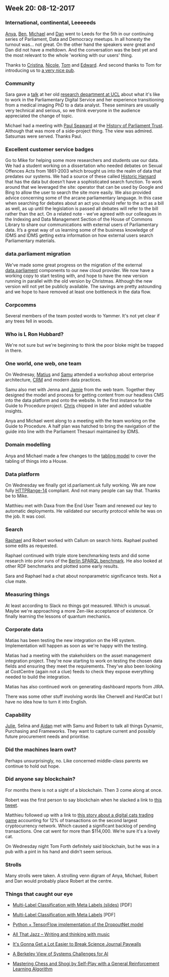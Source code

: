 ## Week 20: 08-12-2017

### International, continental, Leeeeeds

[Anya](https://twitter.com/bitten_), [Ben](https://twitter.com/benwoodhams), [Michael](https://twitter.com/fantasticlife) and [Dan](https://twitter.com/dasbarrett) went to Leeds for the 5th in our continuing series of Parliament, Data and Democracy meetups. In all honesty the turnout was... not great. On the other hand the speakers *were* great and Dan did not have a meltdown. And the conversation was the best yet and the most relevant to the whole 'working with our users' thing.

Thanks to [Cristina](https://twitter.com/estrangeirada), [Nicole](https://twitter.com/mm16nn), [Tom](https://twitter.com/thomasforth) and [Edward](https://twitter.com/edwardwood99). And second thanks to Tom for introducing us to [a very nice pub](https://twitter.com/WhitelocksLeeds).

### Community

Sara gave a [talk](http://www.ucl.ac.uk/medical-image-computing/seminars/mark-graham-sara-ferreira-reis) at her old [research department at UCL](http://www.ucl.ac.uk/medical-image-computing) about what it's like to work in the Parliamentary Digital Service and her experience transitioning from a medical imaging PhD to a data analyst. These seminars are usually very technical and serious, so we think everyone in the audience appreciated the change of topic.

Michael had a meeting with [Paul Seaward](https://twitter.com/pseaward1) at the [History of Parliament Trust](http://historyofparliamentonline.org). Although that was more of a side-project thing. The view was admired. Satsumas were served. Thanks Paul.

### Excellent customer service badges

Go to Mike for helping some more researchers and students use our data. We had a student working on a dissertation who needed debates on Sexual Offences Acts from 1861-2003 which brought us into the realm of data that predates our systems. We had a source of these called [Historic Hansard](http://hansard.millbanksystems.com/) that has the data but doesn’t have a sophisticated search function. To work around that we leveraged the site: operator that can be used by Google and Bing to allow the user to search the site more easily. We also provided advice concerning some of the arcane parliamentary language. In this case when searching for debates about an act you should refer to the act as a bill as well, as up until the legislation is passed all debates will refer to the bill rather than the act. On a related note - we’ve agreed with our colleagues in the Indexing and Data Management Section of the House of Commons Library to share our communications with external users of Parliamentary data. It’s a great way of us learning some of the business knowledge of IDMS and IDMS getting extra information on how external users search Parliamentary materials.

### data.parliament migration
 
We've made some great progress on the migration of the external [data.parliament](http://www.data.parliament.uk/) components to our new cloud provider. We now have a working copy to start testing with, and hope to have the new version running in parallel with the old version by Christmas. Although the new version will not yet be publicly available. The savings are pretty astounding and we hope to have removed at least one bottleneck in the data flow.

### Corpcomms

Several members of the team posted words to Yammer. It's not yet clear if any trees fell in woods.

### Who is L Ron Hubbard?

We're not sure but we're beginning to think the poor bloke might be trapped in there.

### One world, one web, one team

On Wednesay, [Matius](https://twitter.com/matiasgermanico) and [Samu](https://twitter.com/langsamu) attended a workshop about enterprise architecture, [CRM](https://en.wikipedia.org/wiki/Customer_relationship_management) and modern data practices.

Samu also met with Jenna and [Jamie](https://twitter.com/oddtype) from the web team. Together they designed the model and process for getting content from our headless CMS into the data platform and onto the website. In the first instance for the Guide to Procedure project. [Chris](https://twitter.com/chrisalcockdev) chipped in later and added valuable insights.

Anya and Michael went along to a meeting with the team working on the Guide to Procedure. A half plan was hatched to bring the navigation of the guide into line with the Parliament Thesauri maintained by IDMS.

### Domain modelling

Anya and Michael made a few changes to the [tabling model](https://ukparliament.github.io/ontologies/tabling/tabling-ontology.html) to cover the tabling of things into a House.

### Data platform

On Wednesday we finally got id.parliament.uk fully working. We are now fully [HTTPRange-14](https://en.wikipedia.org/wiki/HTTPRange-14) compliant. And not many people can say that. Thanks be to Mike.

Matthieu met with Daxa from the End User Team and renewed our key to automatic deployments. He validated our security protocol while he was on the job. It was cool.

### Search

[Raphael](https://twitter.com/raphaelleung) and Robert worked with Callum on search hints. Raphael pushed some edits as requested.

Raphael continued with triple store benchmarking tests and did some research into prior runs of the [Berlin SPARQL benchmark](http://wifo5-03.informatik.uni-mannheim.de/bizer/berlinsparqlbenchmark/). He also looked at other RDF benchmarks and plotted some early results.

Sara and Raphael had a chat about nonparametric significance tests. Not a clue mate.

### Measuring things

At least according to Slack no things got measured. Which is unusual. Maybe we're approaching a more Zen-like acceptance of existence. Or finally learning the lessons of quantum mechanics.

### Corporate data

Matias has been testing the new integration on the HR system. Implementation will happen as soon as we're happy with the testing.

Matias had a meeting with the stakeholders on the asset management integration project. They're now starting to work on testing the chosen data fields and ensuring they meet the requirements. They've also been looking at CostCentre (again not a clue) feeds to check they expose everything needed to build the integration.

Matias has also continued work on generating dashboard reports from JIRA.

There was some other stuff involving words like Cherwell and HardCat but I have no idea how to turn it into English.

### Capability

[Julie](https://twitter.com/julietouring), Selina and [Aidan](https://twitter.com/aidan_morgan) met with Samu and Robert to talk all things Dynamic, Purchasing and Frameworks. They want to capture current and possibly future procurement needs and prioritise.

### Did the machines learn owt?

Perhaps unsurprisingly, no. Like concerned middle-class parents we continue to hold out hope.

### Did anyone say blockchain?

For months there is not a sight of a blockchain. Then 3 come along at once.

Robert was the first person to say blockchain when he slacked a link to [this tweet](https://twitter.com/felix_cohen/status/937685645383864320).

Matthieu followed up with a link to [this story about a digital cats trading game](https://www.technologyreview.com/the-download/609669/ethereums-first-killer-app-is-here-and-its-a-game-where-you-create-digital-cats/) accounting for 12% of transactions on the second largest cryptocurrency network. Which caused a significant backlog of pending transactions. One cat went for more than $114,000. We're sure it's a lovely cat.

On Wednesday night Tom Forth definitely said blockchain, but he was in a pub with a pint in his hand and didn't seem serious.

### Strolls

Many strolls were taken. A strolling venn digram of Anya, Michael, Robert and Dan would probably place Robert at the centre.

### Things that caught our eye

* [Multi-Label Classification with Meta Labels (slides)](https://jmread.github.io/talks/ICDM2014-slides.pdf) [PDF]

* [Multi-Label Classification with Meta Labels](https://users.ics.aalto.fi/jesse/papers/Read,%20Puurula,%20Bifet%20-%20Multi-label%20Classification%20with%20Meta-Labels.pdf) [PDF]

* [Python + TensorFlow implementation of the DropoutNet model](https://github.com/layer6ai-labs/DropoutNet)

* [All That Jazz – Writing and thinking with music](https://500ish.com/all-that-jazz-38969a086bcb)

* [It's Gonna Get a Lot Easier to Break Science Journal Paywalls](https://www.wired.com/story/its-gonna-get-a-lot-easier-to-break-science-journal-paywalls/)

* [A Berkeley View of Systems Challenges for AI](https://www2.eecs.berkeley.edu/Pubs/TechRpts/2017/EECS-2017-159.pdf)

* [Mastering Chess and Shogi by Self-Play with a General Reinforcement Learning Algorithm](https://arxiv.org/abs/1712.01815v1)